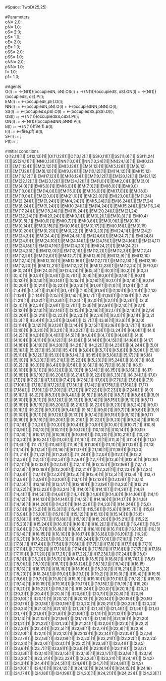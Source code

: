 <font size="-1">
#Space: TwoD(25,25)<br />
<br />
#Parameters<br />
oN= 2.0;<br />
pN= 1.0;<br />
oS= 2.0;<br />
pS= 1.0;<br />
oE= 2.0;<br />
pE= 1.0;<br />
oSS= 2.0;<br />
pSS= 1.0;<br />
oNN= 2.0;<br />
pNN= 1.0;<br />
f= 1.0;<br />
pf= 1.0;<br />
 <br />
#Agents<br />
O(l) := ->{N(1)}(occupiedN, oN).OS(l) + ->{N(1)}(occupiedS, oS).ON(l) + ->{N(1)}(occupiedE, oE).P(l);<br />
EM(l) := <-(occupiedE,pE).O(l);<br />
NN(l) := <-(occupiedN,pN).O(l) +  <-(occupiedNN,pNN).O(l);<br />
SS(l) := <-(occupiedS,pS).O(l) + <-(occupiedSS,pSS).O(l);<br />
OS(l) := ->{N(1)}(occupiedSS,oSS).P(l);<br />
ON(l) := ->{N(1)}(occupiedNN,oNN).P(l);<br />
B(l) := ->{N(1)}(fire,f).B(l);<br />
I(l) := <-(fire,pf).B(l);<br />
SF(l) := ;<br />
P(l):= ;<br />
 <br />
#Initial conditions<br />
O(12,11)[1]||O(12,13)[1]||O(11,12)[1]||O(13,12)[1]||SS(0,11)[1]||SS(11,0)[1]||SS(11,24)[1]||SS(24,11)[1]||NN(0,13)[1]||NN(13,0)[1]||NN(13,24)[1]||NN(24,13)[1]||EM(0,12)[1]||EM(1,12)[1]||EM(2,12)[1]||EM(3,12)[1]||EM(4,12)[1]||EM(5,12)[1]||EM(6,12)[1]||EM(7,12)[1]||EM(8,12)[1]||EM(9,12)[1]||EM(10,12)[1]||EM(14,12)[1]||EM(15,12)[1]||EM(16,12)[1]||EM(17,12)[1]||EM(18,12)[1]||EM(19,12)[1]||EM(20,12)[1]||EM(21,12)[1]||EM(22,12)[1]||EM(23,12)[1]||EM(24,12)[1]||EM(1,0)[1]||EM(2,0)[1]||EM(3,0)[1]||EM(4,0)[1]||EM(5,0)[1]||EM(6,0)[1]||EM(7,0)[1]||EM(8,0)[1]||EM(9,0)[1]||EM(10,0)[1]||EM(14,0)[1]||EM(15,0)[1]||EM(16,0)[1]||EM(17,0)[1]||EM(18,0)[1]||EM(19,0)[1]||EM(20,0)[1]||EM(21,0)[1]||EM(22,0)[1]||EM(23,0)[1]||EM(1,24)[1]||EM(2,24)[1]||EM(3,24)[1]||EM(4,24)[1]||EM(5,24)[1]||EM(6,24)[1]||EM(7,24)[1]||EM(8,24)[1]||EM(9,24)[1]||EM(10,24)[1]||EM(14,24)[1]||EM(15,24)[1]||EM(16,24)[1]||EM(17,24)[1]||EM(18,24)[1]||EM(19,24)[1]||EM(20,24)[1]||EM(21,24)[1]||EM(22,24)[1]||EM(23,24)[1]||EM(0,1)[1]||EM(0,2)[1]||EM(0,3)[1]||EM(0,4)[1]||EM(0,5)[1]||EM(0,6)[1]||EM(0,7)[1]||EM(0,8)[1]||EM(0,9)[1]||EM(0,10)[1]||EM(0,14)[1]||EM(0,15)[1]||EM(0,16)[1]||EM(0,17)[1]||EM(0,18)[1]||EM(0,19)[1]||EM(0,20)[1]||EM(0,21)[1]||EM(0,22)[1]||EM(0,23)[1]||EM(24,1)[1]||EM(24,2)[1]||EM(24,3)[1]||EM(24,4)[1]||EM(24,5)[1]||EM(24,6)[1]||EM(24,7)[1]||EM(24,8)[1]||EM(24,9)[1]||EM(24,10)[1]||EM(24,14)[1]||EM(24,15)[1]||EM(24,16)[1]||EM(24,17)[1]||EM(24,18)[1]||EM(24,19)[1]||EM(24,20)[1]||EM(24,21)[1]||EM(24,22)[1]||EM(24,23)[1]||EM(12,0)[1]||EM(12,1)[1]||EM(12,2)[1]||EM(12,3)[1]||EM(12,4)[1]||EM(12,5)[1]||EM(12,6)[1]||EM(12,7)[1]||EM(12,8)[1]||EM(12,9)[1]||EM(12,10)[1]||EM(12,14)[1]||EM(12,15)[1]||EM(12,16)[1]||EM(12,17)[1]||EM(12,18)[1]||EM(12,19)[1]||EM(12,20)[1]||EM(12,21)[1]||EM(12,22)[1]||EM(12,23)[1]||EM(12,24)[1]||SF(0,0)[1]||SF(0,24)[1]||SF(24,0)[1]||SF(24,24)[1]||B(5,5)[1]||I(0,1)[1]||I(0,2)[1]||I(0,3)[1]||I(0,4)[1]||I(0,5)[1]||I(0,6)[1]||I(0,7)[1]||I(0,8)[1]||I(0,9)[1]||I(0,10)[1]||I(0,11)[1]||I(0,12)[1]||I(0,13)[1]||I(0,14)[1]||I(0,15)[1]||I(0,16)[1]||I(0,17)[1]||I(0,18)[1]||I(0,19)[1]||I(0,20)[1]||I(0,21)[1]||I(0,22)[1]||I(0,23)[1]||I(1,0)[1]||I(1,1)[1]||I(1,2)[1]||I(1,3)[1]||I(1,4)[1]||I(1,5)[1]||I(1,6)[1]||I(1,7)[1]||I(1,8)[1]||I(1,9)[1]||I(1,10)[1]||I(1,11)[1]||I(1,12)[1]||I(1,13)[1]||I(1,14)[1]||I(1,15)[1]||I(1,16)[1]||I(1,17)[1]||I(1,18)[1]||I(1,19)[1]||I(1,20)[1]||I(1,21)[1]||I(1,22)[1]||I(1,23)[1]||I(1,24)[1]||I(2,0)[1]||I(2,1)[1]||I(2,2)[1]||I(2,3)[1]||I(2,4)[1]||I(2,5)[1]||I(2,6)[1]||I(2,7)[1]||I(2,8)[1]||I(2,9)[1]||I(2,10)[1]||I(2,11)[1]||I(2,12)[1]||I(2,13)[1]||I(2,14)[1]||I(2,15)[1]||I(2,16)[1]||I(2,17)[1]||I(2,18)[1]||I(2,19)[1]||I(2,20)[1]||I(2,21)[1]||I(2,22)[1]||I(2,23)[1]||I(2,24)[1]||I(3,0)[1]||I(3,1)[1]||I(3,2)[1]||I(3,3)[1]||I(3,4)[1]||I(3,5)[1]||I(3,6)[1]||I(3,7)[1]||I(3,8)[1]||I(3,9)[1]||I(3,10)[1]||I(3,11)[1]||I(3,12)[1]||I(3,13)[1]||I(3,14)[1]||I(3,15)[1]||I(3,16)[1]||I(3,17)[1]||I(3,18)[1]||I(3,19)[1]||I(3,20)[1]||I(3,21)[1]||I(3,22)[1]||I(3,23)[1]||I(3,24)[1]||I(4,0)[1]||I(4,1)[1]||I(4,2)[1]||I(4,3)[1]||I(4,4)[1]||I(4,5)[1]||I(4,6)[1]||I(4,7)[1]||I(4,8)[1]||I(4,9)[1]||I(4,10)[1]||I(4,11)[1]||I(4,12)[1]||I(4,13)[1]||I(4,14)[1]||I(4,15)[1]||I(4,16)[1]||I(4,17)[1]||I(4,18)[1]||I(4,19)[1]||I(4,20)[1]||I(4,21)[1]||I(4,22)[1]||I(4,23)[1]||I(4,24)[1]||I(5,0)[1]||I(5,1)[1]||I(5,2)[1]||I(5,3)[1]||I(5,4)[1]||I(5,6)[1]||I(5,7)[1]||I(5,8)[1]||I(5,9)[1]||I(5,10)[1]||I(5,11)[1]||I(5,12)[1]||I(5,13)[1]||I(5,14)[1]||I(5,15)[1]||I(5,16)[1]||I(5,17)[1]||I(5,18)[1]||I(5,19)[1]||I(5,20)[1]||I(5,21)[1]||I(5,22)[1]||I(5,23)[1]||I(5,24)[1]||I(6,0)[1]||I(6,1)[1]||I(6,2)[1]||I(6,3)[1]||I(6,4)[1]||I(6,5)[1]||I(6,6)[1]||I(6,7)[1]||I(6,8)[1]||I(6,9)[1]||I(6,10)[1]||I(6,11)[1]||I(6,12)[1]||I(6,13)[1]||I(6,14)[1]||I(6,15)[1]||I(6,16)[1]||I(6,17)[1]||I(6,18)[1]||I(6,19)[1]||I(6,20)[1]||I(6,21)[1]||I(6,22)[1]||I(6,23)[1]||I(6,24)[1]||I(7,0)[1]||I(7,1)[1]||I(7,2)[1]||I(7,3)[1]||I(7,4)[1]||I(7,5)[1]||I(7,6)[1]||I(7,7)[1]||I(7,8)[1]||I(7,9)[1]||I(7,10)[1]||I(7,11)[1]||I(7,12)[1]||I(7,13)[1]||I(7,14)[1]||I(7,15)[1]||I(7,16)[1]||I(7,17)[1]||I(7,18)[1]||I(7,19)[1]||I(7,20)[1]||I(7,21)[1]||I(7,22)[1]||I(7,23)[1]||I(7,24)[1]||I(8,0)[1]||I(8,1)[1]||I(8,2)[1]||I(8,3)[1]||I(8,4)[1]||I(8,5)[1]||I(8,6)[1]||I(8,7)[1]||I(8,8)[1]||I(8,9)[1]||I(8,10)[1]||I(8,11)[1]||I(8,12)[1]||I(8,13)[1]||I(8,14)[1]||I(8,15)[1]||I(8,16)[1]||I(8,17)[1]||I(8,18)[1]||I(8,19)[1]||I(8,20)[1]||I(8,21)[1]||I(8,22)[1]||I(8,23)[1]||I(8,24)[1]||I(9,0)[1]||I(9,1)[1]||I(9,2)[1]||I(9,3)[1]||I(9,4)[1]||I(9,5)[1]||I(9,6)[1]||I(9,7)[1]||I(9,8)[1]||I(9,9)[1]||I(9,10)[1]||I(9,11)[1]||I(9,12)[1]||I(9,13)[1]||I(9,14)[1]||I(9,15)[1]||I(9,16)[1]||I(9,17)[1]||I(9,18)[1]||I(9,19)[1]||I(9,20)[1]||I(9,21)[1]||I(9,22)[1]||I(9,23)[1]||I(9,24)[1]||I(10,0)[1]||I(10,1)[1]||I(10,2)[1]||I(10,3)[1]||I(10,4)[1]||I(10,5)[1]||I(10,6)[1]||I(10,7)[1]||I(10,8)[1]||I(10,9)[1]||I(10,10)[1]||I(10,11)[1]||I(10,12)[1]||I(10,13)[1]||I(10,14)[1]||I(10,15)[1]||I(10,16)[1]||I(10,17)[1]||I(10,18)[1]||I(10,19)[1]||I(10,20)[1]||I(10,21)[1]||I(10,22)[1]||I(10,23)[1]||I(10,24)[1]||I(11,0)[1]||I(11,1)[1]||I(11,2)[1]||I(11,3)[1]||I(11,4)[1]||I(11,5)[1]||I(11,6)[1]||I(11,7)[1]||I(11,8)[1]||I(11,9)[1]||I(11,10)[1]||I(11,11)[1]||I(11,12)[1]||I(11,13)[1]||I(11,14)[1]||I(11,15)[1]||I(11,16)[1]||I(11,17)[1]||I(11,18)[1]||I(11,19)[1]||I(11,20)[1]||I(11,21)[1]||I(11,22)[1]||I(11,23)[1]||I(11,24)[1]||I(12,0)[1]||I(12,1)[1]||I(12,2)[1]||I(12,3)[1]||I(12,4)[1]||I(12,5)[1]||I(12,6)[1]||I(12,7)[1]||I(12,8)[1]||I(12,9)[1]||I(12,10)[1]||I(12,11)[1]||I(12,12)[1]||I(12,13)[1]||I(12,14)[1]||I(12,15)[1]||I(12,16)[1]||I(12,17)[1]||I(12,18)[1]||I(12,19)[1]||I(12,20)[1]||I(12,21)[1]||I(12,22)[1]||I(12,23)[1]||I(12,24)[1]||I(13,0)[1]||I(13,1)[1]||I(13,2)[1]||I(13,3)[1]||I(13,4)[1]||I(13,5)[1]||I(13,6)[1]||I(13,7)[1]||I(13,8)[1]||I(13,9)[1]||I(13,10)[1]||I(13,11)[1]||I(13,12)[1]||I(13,13)[1]||I(13,14)[1]||I(13,15)[1]||I(13,16)[1]||I(13,17)[1]||I(13,18)[1]||I(13,19)[1]||I(13,20)[1]||I(13,21)[1]||I(13,22)[1]||I(13,23)[1]||I(13,24)[1]||I(14,0)[1]||I(14,1)[1]||I(14,2)[1]||I(14,3)[1]||I(14,4)[1]||I(14,5)[1]||I(14,6)[1]||I(14,7)[1]||I(14,8)[1]||I(14,9)[1]||I(14,10)[1]||I(14,11)[1]||I(14,12)[1]||I(14,13)[1]||I(14,14)[1]||I(14,15)[1]||I(14,16)[1]||I(14,17)[1]||I(14,18)[1]||I(14,19)[1]||I(14,20)[1]||I(14,21)[1]||I(14,22)[1]||I(14,23)[1]||I(14,24)[1]||I(15,0)[1]||I(15,1)[1]||I(15,2)[1]||I(15,3)[1]||I(15,4)[1]||I(15,5)[1]||I(15,6)[1]||I(15,7)[1]||I(15,8)[1]||I(15,9)[1]||I(15,10)[1]||I(15,11)[1]||I(15,12)[1]||I(15,13)[1]||I(15,14)[1]||I(15,15)[1]||I(15,16)[1]||I(15,17)[1]||I(15,18)[1]||I(15,19)[1]||I(15,20)[1]||I(15,21)[1]||I(15,22)[1]||I(15,23)[1]||I(15,24)[1]||I(16,0)[1]||I(16,1)[1]||I(16,2)[1]||I(16,3)[1]||I(16,4)[1]||I(16,5)[1]||I(16,6)[1]||I(16,7)[1]||I(16,8)[1]||I(16,9)[1]||I(16,10)[1]||I(16,11)[1]||I(16,12)[1]||I(16,13)[1]||I(16,14)[1]||I(16,15)[1]||I(16,16)[1]||I(16,17)[1]||I(16,18)[1]||I(16,19)[1]||I(16,20)[1]||I(16,21)[1]||I(16,22)[1]||I(16,23)[1]||I(16,24)[1]||I(17,0)[1]||I(17,1)[1]||I(17,2)[1]||I(17,3)[1]||I(17,4)[1]||I(17,5)[1]||I(17,6)[1]||I(17,7)[1]||I(17,8)[1]||I(17,9)[1]||I(17,10)[1]||I(17,11)[1]||I(17,12)[1]||I(17,13)[1]||I(17,14)[1]||I(17,15)[1]||I(17,16)[1]||I(17,17)[1]||I(17,18)[1]||I(17,19)[1]||I(17,20)[1]||I(17,21)[1]||I(17,22)[1]||I(17,23)[1]||I(17,24)[1]||I(18,0)[1]||I(18,1)[1]||I(18,2)[1]||I(18,3)[1]||I(18,4)[1]||I(18,5)[1]||I(18,6)[1]||I(18,7)[1]||I(18,8)[1]||I(18,9)[1]||I(18,10)[1]||I(18,11)[1]||I(18,12)[1]||I(18,13)[1]||I(18,14)[1]||I(18,15)[1]||I(18,16)[1]||I(18,17)[1]||I(18,18)[1]||I(18,19)[1]||I(18,20)[1]||I(18,21)[1]||I(18,22)[1]||I(18,23)[1]||I(18,24)[1]||I(19,0)[1]||I(19,1)[1]||I(19,2)[1]||I(19,3)[1]||I(19,4)[1]||I(19,5)[1]||I(19,6)[1]||I(19,7)[1]||I(19,8)[1]||I(19,9)[1]||I(19,10)[1]||I(19,11)[1]||I(19,12)[1]||I(19,13)[1]||I(19,14)[1]||I(19,15)[1]||I(19,16)[1]||I(19,17)[1]||I(19,18)[1]||I(19,19)[1]||I(19,20)[1]||I(19,21)[1]||I(19,22)[1]||I(19,23)[1]||I(19,24)[1]||I(20,0)[1]||I(20,1)[1]||I(20,2)[1]||I(20,3)[1]||I(20,4)[1]||I(20,5)[1]||I(20,6)[1]||I(20,7)[1]||I(20,8)[1]||I(20,9)[1]||I(20,10)[1]||I(20,11)[1]||I(20,12)[1]||I(20,13)[1]||I(20,14)[1]||I(20,15)[1]||I(20,16)[1]||I(20,17)[1]||I(20,18)[1]||I(20,19)[1]||I(20,20)[1]||I(20,21)[1]||I(20,22)[1]||I(20,23)[1]||I(20,24)[1]||I(21,0)[1]||I(21,1)[1]||I(21,2)[1]||I(21,3)[1]||I(21,4)[1]||I(21,5)[1]||I(21,6)[1]||I(21,7)[1]||I(21,8)[1]||I(21,9)[1]||I(21,10)[1]||I(21,11)[1]||I(21,12)[1]||I(21,13)[1]||I(21,14)[1]||I(21,15)[1]||I(21,16)[1]||I(21,17)[1]||I(21,18)[1]||I(21,19)[1]||I(21,20)[1]||I(21,21)[1]||I(21,22)[1]||I(21,23)[1]||I(21,24)[1]||I(22,0)[1]||I(22,1)[1]||I(22,2)[1]||I(22,3)[1]||I(22,4)[1]||I(22,5)[1]||I(22,6)[1]||I(22,7)[1]||I(22,8)[1]||I(22,9)[1]||I(22,10)[1]||I(22,11)[1]||I(22,12)[1]||I(22,13)[1]||I(22,14)[1]||I(22,15)[1]||I(22,16)[1]||I(22,17)[1]||I(22,18)[1]||I(22,19)[1]||I(22,20)[1]||I(22,21)[1]||I(22,22)[1]||I(22,23)[1]||I(22,24)[1]||I(23,0)[1]||I(23,1)[1]||I(23,2)[1]||I(23,3)[1]||I(23,4)[1]||I(23,5)[1]||I(23,6)[1]||I(23,7)[1]||I(23,8)[1]||I(23,9)[1]||I(23,10)[1]||I(23,11)[1]||I(23,12)[1]||I(23,13)[1]||I(23,14)[1]||I(23,15)[1]||I(23,16)[1]||I(23,17)[1]||I(23,18)[1]||I(23,19)[1]||I(23,20)[1]||I(23,21)[1]||I(23,22)[1]||I(23,23)[1]||I(23,24)[1]||I(24,1)[1]||I(24,2)[1]||I(24,3)[1]||I(24,4)[1]||I(24,5)[1]||I(24,6)[1]||I(24,7)[1]||I(24,8)[1]||I(24,9)[1]||I(24,10)[1]||I(24,11)[1]||I(24,12)[1]||I(24,13)[1]||I(24,14)[1]||I(24,15)[1]||I(24,16)[1]||I(24,17)[1]||I(24,18)[1]||I(24,19)[1]||I(24,20)[1]||I(24,21)[1]||I(24,22)[1]||I(24,23)[1] 
</font>
